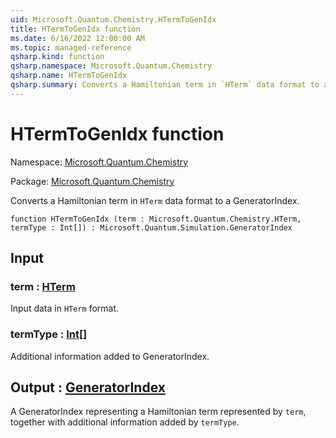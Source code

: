 ```yaml
---
uid: Microsoft.Quantum.Chemistry.HTermToGenIdx
title: HTermToGenIdx function
ms.date: 6/16/2022 12:00:00 AM
ms.topic: managed-reference
qsharp.kind: function
qsharp.namespace: Microsoft.Quantum.Chemistry
qsharp.name: HTermToGenIdx
qsharp.summary: Converts a Hamiltonian term in `HTerm` data format to a GeneratorIndex.
---
```


# HTermToGenIdx function

Namespace: [Microsoft.Quantum.Chemistry](xref:Microsoft.Quantum.Chemistry)

Package: [Microsoft.Quantum.Chemistry](https://nuget.org/packages/Microsoft.Quantum.Chemistry)


Converts a Hamiltonian term in `HTerm` data format to a GeneratorIndex.

```qsharp
function HTermToGenIdx (term : Microsoft.Quantum.Chemistry.HTerm, termType : Int[]) : Microsoft.Quantum.Simulation.GeneratorIndex
```


## Input

### term : [HTerm](xref:Microsoft.Quantum.Chemistry.HTerm)

Input data in `HTerm` format.


### termType : [Int](xref:microsoft.quantum.qsharp.valueliterals#int-literals)[]

Additional information added to GeneratorIndex.



## Output : [GeneratorIndex](xref:Microsoft.Quantum.Simulation.GeneratorIndex)

A GeneratorIndex representing a Hamiltonian term represented by `term`,together with additional information added by `termType`.